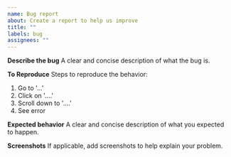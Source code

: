 ```yaml
---
name: Bug report
about: Create a report to help us improve
title: ""
labels: bug
assignees: ""
---
```


<!-- We do not accept issues in languages other than English. -->

**Describe the bug**
A clear and concise description of what the bug is.

**To Reproduce**
Steps to reproduce the behavior:

1. Go to '...'
2. Click on '....'
3. Scroll down to '....'
4. See error

**Expected behavior**
A clear and concise description of what you expected to happen.

**Screenshots**
If applicable, add screenshots to help explain your problem.
